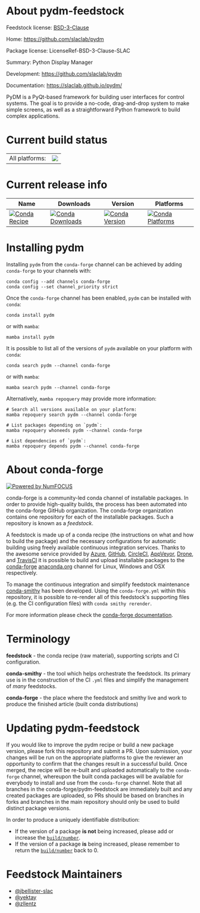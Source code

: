 About pydm-feedstock
====================

Feedstock license: [BSD-3-Clause](https://github.com/conda-forge/pydm-feedstock/blob/main/LICENSE.txt)

Home: https://github.com/slaclab/pydm

Package license: LicenseRef-BSD-3-Clause-SLAC

Summary: Python Display Manager

Development: https://github.com/slaclab/pydm

Documentation: https://slaclab.github.io/pydm/

PyDM is a PyQt-based framework for building user interfaces for control systems.
The goal is to provide a no-code, drag-and-drop system to make simple screens,
as well as a straightforward Python framework to build complex applications.


Current build status
====================


<table><tr><td>All platforms:</td>
    <td>
      <a href="https://dev.azure.com/conda-forge/feedstock-builds/_build/latest?definitionId=7936&branchName=main">
        <img src="https://dev.azure.com/conda-forge/feedstock-builds/_apis/build/status/pydm-feedstock?branchName=main">
      </a>
    </td>
  </tr>
</table>

Current release info
====================

| Name | Downloads | Version | Platforms |
| --- | --- | --- | --- |
| [![Conda Recipe](https://img.shields.io/badge/recipe-pydm-green.svg)](https://anaconda.org/conda-forge/pydm) | [![Conda Downloads](https://img.shields.io/conda/dn/conda-forge/pydm.svg)](https://anaconda.org/conda-forge/pydm) | [![Conda Version](https://img.shields.io/conda/vn/conda-forge/pydm.svg)](https://anaconda.org/conda-forge/pydm) | [![Conda Platforms](https://img.shields.io/conda/pn/conda-forge/pydm.svg)](https://anaconda.org/conda-forge/pydm) |

Installing pydm
===============

Installing `pydm` from the `conda-forge` channel can be achieved by adding `conda-forge` to your channels with:

```
conda config --add channels conda-forge
conda config --set channel_priority strict
```

Once the `conda-forge` channel has been enabled, `pydm` can be installed with `conda`:

```
conda install pydm
```

or with `mamba`:

```
mamba install pydm
```

It is possible to list all of the versions of `pydm` available on your platform with `conda`:

```
conda search pydm --channel conda-forge
```

or with `mamba`:

```
mamba search pydm --channel conda-forge
```

Alternatively, `mamba repoquery` may provide more information:

```
# Search all versions available on your platform:
mamba repoquery search pydm --channel conda-forge

# List packages depending on `pydm`:
mamba repoquery whoneeds pydm --channel conda-forge

# List dependencies of `pydm`:
mamba repoquery depends pydm --channel conda-forge
```


About conda-forge
=================

[![Powered by
NumFOCUS](https://img.shields.io/badge/powered%20by-NumFOCUS-orange.svg?style=flat&colorA=E1523D&colorB=007D8A)](https://numfocus.org)

conda-forge is a community-led conda channel of installable packages.
In order to provide high-quality builds, the process has been automated into the
conda-forge GitHub organization. The conda-forge organization contains one repository
for each of the installable packages. Such a repository is known as a *feedstock*.

A feedstock is made up of a conda recipe (the instructions on what and how to build
the package) and the necessary configurations for automatic building using freely
available continuous integration services. Thanks to the awesome service provided by
[Azure](https://azure.microsoft.com/en-us/services/devops/), [GitHub](https://github.com/),
[CircleCI](https://circleci.com/), [AppVeyor](https://www.appveyor.com/),
[Drone](https://cloud.drone.io/welcome), and [TravisCI](https://travis-ci.com/)
it is possible to build and upload installable packages to the
[conda-forge](https://anaconda.org/conda-forge) [anaconda.org](https://anaconda.org/)
channel for Linux, Windows and OSX respectively.

To manage the continuous integration and simplify feedstock maintenance
[conda-smithy](https://github.com/conda-forge/conda-smithy) has been developed.
Using the ``conda-forge.yml`` within this repository, it is possible to re-render all of
this feedstock's supporting files (e.g. the CI configuration files) with ``conda smithy rerender``.

For more information please check the [conda-forge documentation](https://conda-forge.org/docs/).

Terminology
===========

**feedstock** - the conda recipe (raw material), supporting scripts and CI configuration.

**conda-smithy** - the tool which helps orchestrate the feedstock.
                   Its primary use is in the construction of the CI ``.yml`` files
                   and simplify the management of *many* feedstocks.

**conda-forge** - the place where the feedstock and smithy live and work to
                  produce the finished article (built conda distributions)


Updating pydm-feedstock
=======================

If you would like to improve the pydm recipe or build a new
package version, please fork this repository and submit a PR. Upon submission,
your changes will be run on the appropriate platforms to give the reviewer an
opportunity to confirm that the changes result in a successful build. Once
merged, the recipe will be re-built and uploaded automatically to the
`conda-forge` channel, whereupon the built conda packages will be available for
everybody to install and use from the `conda-forge` channel.
Note that all branches in the conda-forge/pydm-feedstock are
immediately built and any created packages are uploaded, so PRs should be based
on branches in forks and branches in the main repository should only be used to
build distinct package versions.

In order to produce a uniquely identifiable distribution:
 * If the version of a package **is not** being increased, please add or increase
   the [``build/number``](https://docs.conda.io/projects/conda-build/en/latest/resources/define-metadata.html#build-number-and-string).
 * If the version of a package **is** being increased, please remember to return
   the [``build/number``](https://docs.conda.io/projects/conda-build/en/latest/resources/define-metadata.html#build-number-and-string)
   back to 0.

Feedstock Maintainers
=====================

* [@jbellister-slac](https://github.com/jbellister-slac/)
* [@yektay](https://github.com/yektay/)
* [@zllentz](https://github.com/zllentz/)


